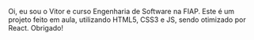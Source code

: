 Oi, eu sou o Vitor e curso Engenharia de Software na FIAP.
Este é um projeto feito em aula, utilizando HTML5, CSS3 e JS, sendo otimizado por React.
Obrigado!